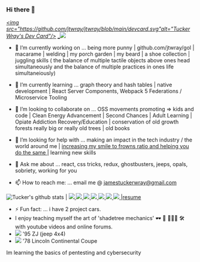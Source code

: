 ### Hi there 👋
 [_<img src="https://github.com/jtwray/jtwray/blob/main/devcard.svg"alt="Tucker Wray's Dev Card"/>_](https://app.daily.dev/DailyDevTips) 
[_<img src="https://github.com/favicon.ico" width="30"> ](https://github.com/jtwray)
<!--
**jtwray/jtwray** is a ✨ _special_ ✨ repository because its `README.md` (this file) appears on your GitHub profile. 

Here are some ideas to get you started:-->

- 🔭 I’m currently working on ... being more punny | github.com/jtwray/gol | macarame  | welding | my porch garden | my beard | a shoe collection | juggling skills ( the balance of multiple tactile objects above ones head simultaneously and the balance of multiple practices in ones life simultaneiously)

- 🌱 I’m currently learning ... graph theory and hash tables | native development | React Server Components, Webpack 5 Federations / Microservice Tooling 

- 👯 I’m looking to collaborate on ... OSS movements promoting => kids and code | Clean Energy Advancement | Second Chances | Adult Learning | Opiate Addiction Recovery/Education | conservation of old growth forests really big or really old trees | old books

- 🤔 I’m looking for help with ... making an impact in the tech industry / the world around me | [increasing my smile to frowns ratio and helping you do the same ](https://www.cnbc.com/2018/02/02/apple-co-founder-steve-wozniaks-simple-formula-for-happiness.html) | learning new skills  

- 💬 Ask me about ...  react, css tricks, redux, ghostbusters, jeeps, opals, sobriety, working for you  

- 📫 How to reach me: ...  email me @ jamestuckerwray@gmail.com

![Tucker's github stats](https://github-readme-stats.vercel.app/api?username=jtwray) |            [<img src="https://github.com/favicon.ico" width="30"> ](https://github.com/jtwray)   [ <img src="https://static.licdn.com/sc/h/al2o9zrvru7aqj8e1x2rzsrca" width="30"> ](https://www.linkedin.com/in/jtwray/)  [<img src="https://dev.to/favicon.ico" width="30"> ](https://dev.to/tuckerwray)   [<img src="https://tuckerwray.me/favicon.ico" width="30"> ](https://tuckerwray.me) [<img src="https://codesandbox.io/favicon.ico" width="30"> ](https://codesandbox.io/u/jtwray)  [<img src="https://codepen.io/favicon.ico" width="30"> ](https://codepen.io/jtwray) [<img src="https://stackoverflow.com/favicon.ico" width="30"> ](https://stackoverflow.com/users/10765227/tucker-wray)   |<a href="https://tuckerwray-resume-fullstackweb.netlify.app/">resume</a>

- ⚡ Fun fact: ... i have 2 project cars. 
- I enjoy teaching myself the art of 'shadetree mechanics' 🕶 🌳 👨🏻‍🔧 🛠 with youtube videos and online forums.
- <img id="ZJ at Rita's" width= "50px" height="auto" src="https://i.imgur.com/651sW9I.jpg?1"/> '95 ZJ (jeep 4x4) 
- <img id="lincoln at Locke's" width="50px" height="auto" src="https://i.imgur.com/o5dv9pht.png?1"/> '78 Lincoln Continental Coupe
<!-- -  Here's a chart listing some of the work I've learned and completed.  -->


<!-- HOBBIES-->
Im learning the basics of pentesting and cybersecurity
